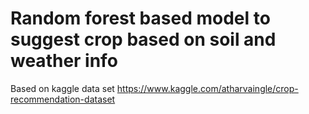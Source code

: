 # Random forest based model to suggest crop based on soil and weather info

Based on kaggle data set https://www.kaggle.com/atharvaingle/crop-recommendation-dataset
